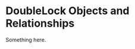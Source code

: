 [title]: # (DoubleLock Objects and Relationships)
[tags]: # (XXX)
[priority]: # (3784)
# DoubleLock Objects and Relationships
Something here.
